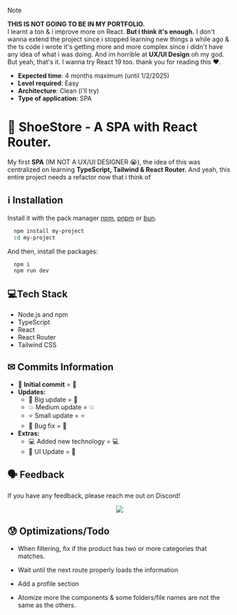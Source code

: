 > [!NOTE] 
> **THIS IS NOT GOING TO BE IN MY PORTFOLIO.** <br>
> I learnt a ton & i improve more on React. **But i think it's enough.**
> I don't wanna extend the project since i stopped learning new things a while ago & the ts code i wrote it's getting more and more complex since i didn't have any idea of what i was doing.
> And im horrible at **UX/UI Design** oh my god. But yeah, that's it. I wanna try React 19 too. thank you for reading this ❤.

- **Expected time**: 4 months maximum (until 1/2/2025)
- **Level required**: Easy
- **Architecture**: Clean (i'll try)
- **Type of application**: SPA

# 👞 ShoeStore - A SPA with React Router.

My first **SPA** (IM NOT A UX/UI DESIGNER 😭), the idea of this was centralized on learning **TypeScript, Tailwind & React Router.** And yeah, this entire project needs a refactor now that i think of

## ℹ Installation

Install it with the pack manager [npm](https://www.npmjs.com/), [pnpm](https://pnpm.io/) or [bun](https://bun.sh/).

```bash
  npm install my-project
  cd my-project
```

And then, install the packages:

```bash
  npm i
  npm run dev
```

## 💻Tech Stack

- Node.js and npm
- TypeScript
- React
- React Router
- Tailwind CSS

## ✉ Commits Information

- 🔰 **Initial commit** = :beginner:
- **Updates:**
  - 🚀 Big update = :rocket:
  - 💥 Medium update = :boom:
  - ⭐ Small update = :star:
  - 🔨 Bug fix = :hammer:
- **Extras:**
  - 💻 Added new technology = :computer:
  - 🌈 UI Update = :rainbow:

## 🗣 Feedback

If you have any feedback, please reach me out on Discord!

<p align="center">
  <a><img src="https://img.shields.io/badge/aragon2004-Username?style=for-the-badge&logo=discord&label=Discord&color=%235865F2"></a>
</p>

## 😰 Optimizations/Todo

- When filtering, fix if the product has two or more categories that matches.

- Wait until the next route properly loads the information

- Add a profile section

- Atomize more the components & some folders/file names are not the same as the others.
